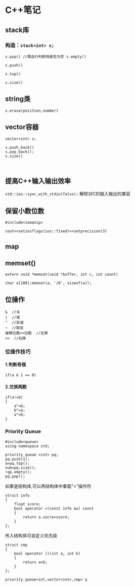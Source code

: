 # C++笔记

## stack库

### 构造：`stack<int> s;`

`s.pop() //需自行判断栈是否为空 s.empty()`

`s.push()`

`s.top()`

`s.size()`


## string类

`s.erase(position,number)`

## vector容器

```
vector<int> s;

s.push_back()
s.pop_back();
s.size()



```

## 提高C++输入输出效率

`std::ios::sync_with_stdio(false);` 解除对C的输入输出的兼容

## 保留小数位数

```
#include<iomanip>

cout<<setiosflags(ios::fixed)<<setprecision(3)
```



## map

## memset()

`extern void *memset(void *buffer, int c, int count) `

`char a[100];memset(a, '/0', sizeof(a));`


## 位操作

```
&  //与
|  //或
^  //异或
~  //取反
被移位数<<位数  //左移
>>  //右移

```

### 位操作技巧

#### 1.判断奇偶
`if(a & 1 == 0)`

#### 2.交换两数
```
if(a!=b)
{
	a^=b;
	b^=a;
	a^=b;
}
```

### Priority Queue

```
#include<queue>
using namespace std;

priority_queue <int> pq;
pq.push(1);
a=pq.top();
num=pq.size();
!qp.empty();
pq.pop();
```

如果是结构体,可以再结构体中重载"<"操作符

```
struct info
{
	float score;
	bool operator <(const info &a) const
	{
		return a.socre<score;
	}
};
```

传入结构体可自定义优先级

```
struct cmp
{
	bool operator ()(int a, int b)
	{
		return a>b;
	}
};

priority_queue<int,vector<int>,cmp> q

```